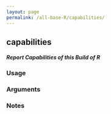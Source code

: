 ```yaml
---
layout: page
permalink: /all-base-R/capabilities/
---
```


## __capabilities__

#### _Report Capabilities of this Build of R_

### Usage

### Arguments

### Notes

